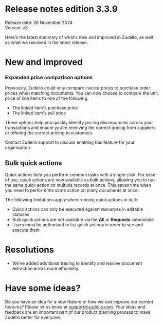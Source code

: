 # Release notes edition 3.3.9

Release date: 26 November 2024  
Version: v3

Here's the latest summary of what's new and improved in Zudello, as well as what we resolved in the latest release.

# New and improved

### Expanded price comparison options

Previously, Zudello could only compare invoice prices to purchase order prices when matching documents. You can now choose to compare the unit price of line items to one of the following:

- The linked item's purchase price
- The linked item's sell price

These options help you quickly identify pricing discrepancies across your transactions and ensure you're receiving the correct pricing from suppliers or offering the correct pricing to customers.

Contact Zudello support to discuss enabling this feature for your organisation.

## Bulk quick actions

Quick actions help you perform common tasks with a single click. For ease of use, quick actions are now available as bulk actions, allowing you to run the same quick action on multiple records at once. This saves time when you need to perform the same action on many documents at once. 

The following limitations apply when running quick actions in bulk:

- Quick actions can only be executed against resources in editable statuses
- Bulk quick actions are not available via the **All** or **Requests** submodule
- Users must be authorised to list quick actions in order to see and execute them

# Resolutions

- We've added additional tracing to identify and resolve document extraction errors more efficiently.

# Have some ideas?

Do you have an idea for a new feature or how we can improve our current features? Please let us know at [support@zudello.com](mailto:support@zudello.com). Your ideas and feedback are an important part of our product planning process to make Zudello better for everyone.